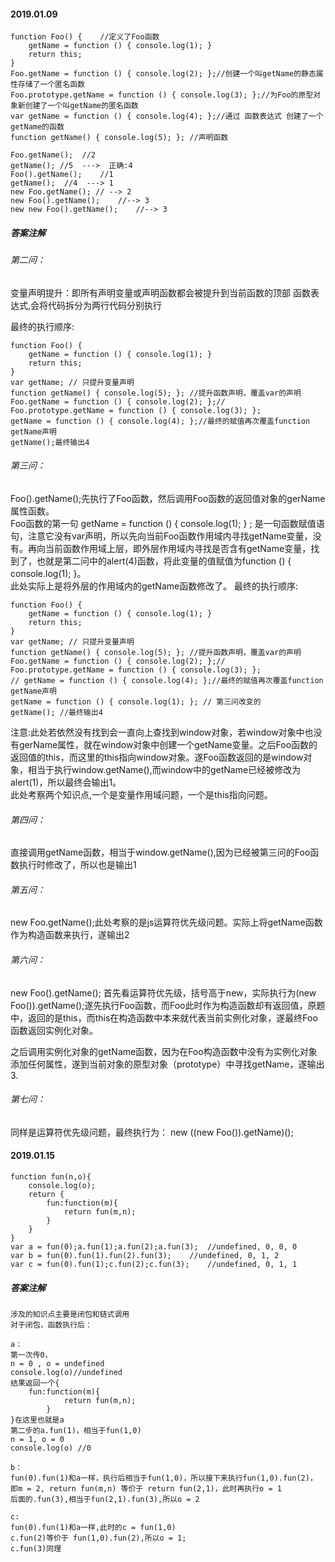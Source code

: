 #### 2019.01.09

```
function Foo() {    //定义了Foo函数
    getName = function () { console.log(1); }   
    return this;
}
Foo.getName = function () { console.log(2); };//创建一个叫getName的静态属性存储了一个匿名函数
Foo.prototype.getName = function () { console.log(3); };//为Foo的原型对象新创建了一个叫getName的匿名函数
var getName = function () { console.log(4); };//通过 函数表达式 创建了一个getName的函数
function getName() { console.log(5); }; //声明函数

Foo.getName();  //2
getName(); //5  --->  正确:4 
Foo().getName();    //1
getName();  //4  ---> 1
new Foo.getName(); // --> 2
new Foo().getName();    //--> 3
new new Foo().getName();    //--> 3

```
##### 答案注解


###### 第二问：
变量声明提升：即所有声明变量或声明函数都会被提升到当前函数的顶部
函数表达式,会将代码拆分为两行代码分别执行

最终的执行顺序:
```
function Foo() {    
    getName = function () { console.log(1); }   
    return this;
}
var getName; // 只提升变量声明
function getName() { console.log(5); }; //提升函数声明，覆盖var的声明
Foo.getName = function () { console.log(2); };//
Foo.prototype.getName = function () { console.log(3); };
getName = function () { console.log(4); };//最终的赋值再次覆盖function getName声明
getName();最终输出4
```
###### 第三问：
Foo().getName();先执行了Foo函数，然后调用Foo函数的返回值对象的gerName属性函数。<br/>
Foo函数的第一句 getName = function () { console.log(1); } ; 是一句函数赋值语句，注意它没有var声明，所以先向当前Foo函数作用域内寻找getName变量，没有。再向当前函数作用域上层，即外层作用域内寻找是否含有getName变量，找到了，也就是第二问中的alert(4)函数，将此变量的值赋值为function () { console.log(1); }。<br/>
此处实际上是将外层的作用域内的getName函数修改了。
最终的执行顺序:
```
function Foo() {    
    getName = function () { console.log(1); }   
    return this;
}
var getName; // 只提升变量声明
function getName() { console.log(5); }; //提升函数声明，覆盖var的声明
Foo.getName = function () { console.log(2); };//
Foo.prototype.getName = function () { console.log(3); };
// getName = function () { console.log(4); };//最终的赋值再次覆盖function getName声明
getName = function () { console.log(1); }; // 第三问改变的
getName(); //最终输出4
```

注意:此处若依然没有找到会一直向上查找到window对象，若window对象中也没有gerName属性，就在window对象中创建一个getName变量。之后Foo函数的返回值的this，而这里的this指向window对象。遂Foo函数返回的是window对象，相当于执行window.getName(),而window中的getName已经被修改为alert(1)，所以最终会输出1。<br/>
此处考察两个知识点,一个是变量作用域问题，一个是this指向问题。

###### 第四问：
直接调用getName函数，相当于window.getName(),因为已经被第三问的Foo函数执行时修改了，所以也是输出1
###### 第五问：
new Foo.getName();此处考察的是js运算符优先级问题。实际上将getName函数作为构造函数来执行，遂输出2
###### 第六问：
new Foo().getName(); 首先看运算符优先级，括号高于new，实际执行为(new Foo()).getName();遂先执行Foo函数，而Foo此时作为构造函数却有返回值，原题中，返回的是this，而this在构造函数中本来就代表当前实例化对象，遂最终Foo函数返回实例化对象。

之后调用实例化对象的getName函数，因为在Foo构造函数中没有为实例化对象添加任何属性，遂到当前对象的原型对象（prototype）中寻找getName，遂输出3.

###### 第七问：
同样是运算符优先级问题，最终执行为：
new ((new Foo()).getName)();
#### 2019.01.15

```
function fun(n,o){
    console.log(o);
    return {
        fun:function(m){
            return fun(m,n);
        }
    }
}
var a = fun(0);a.fun(1);a.fun(2);a.fun(3);  //undefined, 0, 0, 0
var b = fun(0).fun(1).fun(2).fun(3);    //undefined, 0, 1, 2
var c = fun(0).fun(1);c.fun(2);c.fun(3);    //undefined, 0, 1, 1
```
##### 答案注解

```
涉及的知识点主要是闭包和链式调用
对于闭包，函数执行后：

a：
第一次传0，
n = 0 , o = undefined
console.log(o)//undefined
结果返回一个{
    fun:function(m){
            return fun(m,n);
        }
}在这里也就是a
第二步的a.fun(1)，相当于fun(1,0)
n = 1, o = 0 
console.log(o) //0

b：
fun(0).fun(1)和a一样，执行后相当于fun(1,0)，所以接下来执行fun(1,0).fun(2)，
即m = 2, return fun(m,n) 等价于 return fun(2,1)，此时再执行o = 1
后面的.fun(3),相当于fun(2,1).fun(3),所以o = 2

c:
fun(0).fun(1)和a一样,此时的c = fun(1,0)
c.fun(2)等价于 fun(1,0).fun(2),所以o = 1;
c.fun(3)同理
```


